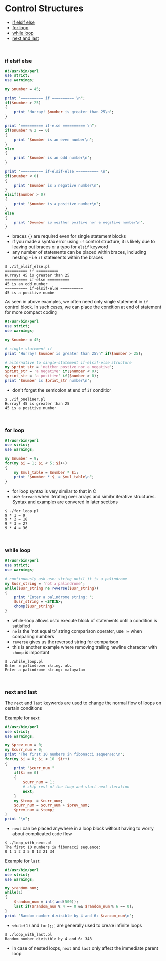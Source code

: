 # <a name="control-structures"></a>Control Structures

* [if elsif else](#if-elsif-else)
* [for loop](#for-loop)
* [while loop](#while-loop)
* [next and last](#next-and-last)


<br>

### <a name="if-elsif-else"></a>if elsif else

```perl
#!/usr/bin/perl
use strict;
use warnings;

my $number = 45;

print "========== if ========== \n";
if($number > 25)
{
    print "Hurray! $number is greater than 25\n";
}

print "========== if-else ========== \n";
if($number % 2 == 0)
{
    print "$number is an even number\n";
}
else
{
    print "$number is an odd number\n";
}

print "========== if-elsif-else ========== \n";
if($number < 0)
{
    print "$number is a negative number\n";
}
elsif($number > 0)
{
    print "$number is a positive number\n";
}
else
{
    print "$number is neither postive nor a negative number\n";
}
```

* braces `{}` are required even for single statement blocks
* if you made a syntax error using `if` control structure, it is likely due to leaving out braces or a typo for `elsif` keyword
* any number of statements can be placed within braces, including nesting - i.e `if` statements within the braces

```
$ ./if_elsif_else.pl
========== if ========== 
Hurray! 45 is greater than 25
========== if-else ========== 
45 is an odd number
========== if-elsif-else ========== 
45 is a positive number
```

As seen in above examples, we often need only single statement in `if` control block. In such cases, we can place the condition at end of statement for more compact coding

```perl
#!/usr/bin/perl
use strict;
use warnings;

my $number = 45;

# single statement if
print "Hurray! $number is greater than 25\n" if($number > 25);

# alternative to single-statement if-elsif-else structure
my $print_str = 'neither postive nor a negative';
$print_str = 'a negative' if($number < 0);
$print_str = 'a positive' if($number > 0);
print "$number is $print_str number\n";
```

* don't forget the semicolon at end of `if` condition

```
$ ./if_oneliner.pl
Hurray! 45 is greater than 25
45 is a positive number
```

<br>

### <a name="for-loop"></a>for loop

```perl
#!/usr/bin/perl
use strict;
use warnings;

my $number = 9;
for(my $i = 1; $i < 5; $i++)
{
    my $mul_table = $number * $i;
    print "$number * $i = $mul_table\n";
}
```

* for loop syntax is very similar to that in C
* use `foreach` when iterating over arrays and similar iterative structures. Syntax and examples are convered in later sections

```
$ ./for_loop.pl
9 * 1 = 9
9 * 2 = 18
9 * 3 = 27
9 * 4 = 36
```

<br>

### <a name="while-loop"></a>while loop

```perl
#!/usr/bin/perl
use strict;
use warnings;

# continuously ask user string until it is a palindrome
my $usr_string = 'not a palindrome';
while($usr_string ne reverse($usr_string))
{
    print "Enter a palindrome string: ";
    $usr_string = <STDIN>;
    chomp($usr_string);
}
```

* while-loop allows us to execute block of statements until a condition is satisfied
* `ne` is the 'not equal to' string comparison operator, use `!=` when comparing numbers
* `reverse` gives us the reversed string for comparison
* this is another example where removing trailing newline character with `chomp` is important

```
$ ./while_loop.pl
Enter a palindrome string: abc
Enter a palindrome string: malayalam
```

<br>

### <a name="next-and-last"></a>next and last

The `next` and `last` keywords are used to change the normal flow of loops on certain conditions

Example for `next`

```perl
#!/usr/bin/perl
use strict;
use warnings;

my $prev_num = 0;
my $curr_num = 0;
print "The first 10 numbers in fibonacci sequence:\n";
for(my $i = 0; $i < 10; $i++)
{
    print "$curr_num ";
    if($i == 0)
    {
        $curr_num = 1;
        # skip rest of the loop and start next iteration
        next;
    }
    my $temp  = $curr_num;
    $curr_num = $curr_num + $prev_num;
    $prev_num = $temp;
}
print "\n";
```

* `next` can be placed anywhere in a loop block without having to worry about complicated code flow

```
$ ./loop_with_next.pl
The first 10 numbers in fibonacci sequence:
0 1 1 2 3 5 8 13 21 34 
```

Example for `last`

```perl
#!/usr/bin/perl
use strict;
use warnings;

my $random_num;
while(1)
{
    $random_num = int(rand(500));
    last if($random_num % 4 == 0 && $random_num % 6 == 0);
}
print "Random number divisible by 4 and 6: $random_num\n";
```

* `while(1)` and `for(;;)` are generally used to create infinite loops

```
$ ./loop_with_last.pl
Random number divisible by 4 and 6: 348
```

* in case of nested loops, `next` and `last` only affect the immediate parent loop


